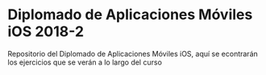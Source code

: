 # Diplomado de Aplicaciones Móviles iOS 2018-2
Repositorio del Diplomado de Aplicaciones Móviles iOS, aquí se econtrarán los ejercicios que se verán a lo largo del curso
